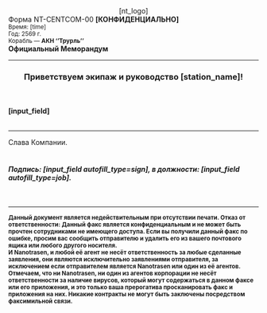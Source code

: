 <center>[nt_logo]</center>
Форма NT-CENTCOM-00 <b>[КОНФИДЕНЦИАЛЬНО] </b>
<br></small> <small>Время: [time]</small>
<br><small>Год: 2569 г.</small>
<br><small>Корабль — <b>АКН ‘’Трурль’’</b></small>
<br><large><b> Официальный Меморандум </b></large>
<hr><center><h3><b>Приветствуем экипаж и руководство [station_name]</b>!</h3></center>
<br><br>
<b> [input_field] </b>
<br><br><hr> Слава Компании. <br><h4><i>
<br><b>Подпись:  </b>[input_field autofill_type=sign],  <b> в должности: [input_field autofill_type=job]</b>.</i></h4><br><hr><small>
<b> Данный документ является недействительным при отсутствии печати.
Отказ от ответственности: Данный факс является конфиденциальным и не может быть прочтен сотрудниками не имеющего доступа. Если вы получили данный факс по ошибке, просим вас сообщить отправителю и удалить его из вашего почтового ящика или любого другого носителя. <br>И Nanotrasen, и любой её агент не несёт ответственность за любые сделанные заявления, они являются исключительно заявлениями отправителя, за исключением если отправителем является Nanotrasen или один из её агентов. Отмечаем, что ни Nanotrasen, ни один из агентов корпорации не несёт ответственности за наличие вирусов, который могут содержаться в данном факсе или его приложения, и это только ваша прерогатива просканировать факс и приложения на них. Никакие контракты не могут быть заключены посредством факсимильной связи. </b> <small>
